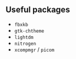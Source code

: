 Useful packages
---------------

* `fbxkb`
* `gtk-chtheme`
* `lightdm`
* `nitrogen`
* `xcompmgr` / `picom`
